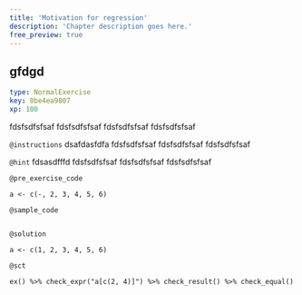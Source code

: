 ```yaml
---
title: 'Motivation for regression'
description: 'Chapter description goes here.'
free_preview: true
---
```


## gfdgd

```yaml
type: NormalExercise
key: 0be4ea9807
xp: 100
```

fdsfsdfsfsaf fdsfsdfsfsaf fdsfsdfsfsaf fdsfsdfsfsaf

`@instructions`
dsafdasfdfa fdsfsdfsfsaf fdsfsdfsfsaf fdsfsdfsfsaf

`@hint`
fdsasdfffd fdsfsdfsfsaf fdsfsdfsfsaf fdsfsdfsfsaf

`@pre_exercise_code`
```{r}
a <- c(-, 2, 3, 4, 5, 6)
```

`@sample_code`
```{r}

```

`@solution`
```{r}
a <- c(1, 2, 3, 4, 5, 6)
```

`@sct`
```{r}
ex() %>% check_expr("a[c(2, 4)]") %>% check_result() %>% check_equal()
```

